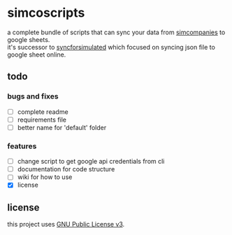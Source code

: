 # simcoscripts

a complete bundle of scripts that can sync your data from [simcompanies](https://simcompanies.com) to google sheets.  
it's successor to [syncforsimulated](https://github.com/jayam04/syncforsimulated) which focused on syncing json file to google sheet online.  

## todo

### bugs and fixes

- [ ] complete readme
- [ ] requirements file
- [ ] better name for 'default' folder

### features

- [ ] change script to get google api credentials from cli
- [ ] documentation for code structure
- [ ] wiki for how to use
- [x] license

## license

this project uses [GNU Public License v3](LICENSE).  
